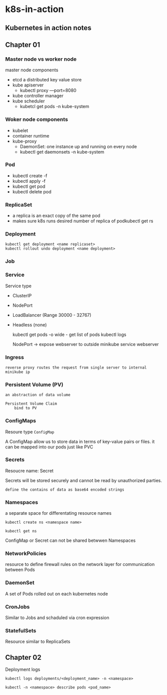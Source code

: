 # k8s-in-action
## Kubernetes in action notes

## Chapter 01

### Master node vs worker node

master node components
- etcd a distributed key value store
- kube apiserver
    - kubectl proxy —port=8080
- kube controller manager
- kube scheduler
    - kubetcl get pods -n kube-system

### Woker node components
- kubelet
- container runtime
- kube-proxy
    - DaemonSet: one instance up and running on every node
    - kubectl get daemonsets -n kube-system

### Pod
- kubectl create -f <yaml>
- kubectl apply  -f <yaml>
- kubectl get pod <name>
- kubectl delete pod <name>

### ReplicaSet
- a replica is an exact copy of the same pod
- makes sure k8s runs desired number of replica of podkubectl get rs <name replicaset> 

### Deployment
	kubectl get deployment <name replicaset>
	kubectl rollout undo deployment <name deployment> 

### Job 

### Service
Service type
- ClusterIP
- NodePort
- LoadBalancer (Range 30000 - 32767)
- Headless (none)

	kubectl get pods -o wide  - get list of pods
	kubectl logs <pod name>

    NodePort
	-> expose webserver to outside
	minikube service webserver 

	
### Ingress
	reverse proxy routes the request from single server to internal
	minikube ip 

### Persistent Volume (PV) 
	an abstraction of data volume

    Persistent Volume Claim
	    bind to PV

### ConfigMaps
Resoure type `ConfigMap`

A ConfigMap allow us to store data in terms of key-value pairs or files. it can be mapped into our pods just like PVC
### Secrets
Resoucre name: Secret

Secrets will be stored securely and cannot be read by unauthorized parties.

    define the contains of data as base64 encoded strings

### Namespaces

a separate space for differentating resource names

    kubectl create ns <namespace name>

    kubectl get ns

ConfigMap or Secret can not be shared betwwen Namespaces

### NetworkPolicies
resource to define firewall rules on the network layer for communication between Pods
### DaemonSet
A set of Pods rolled out on each kubernetes node
### CronJobs
Similar to Jobs and schaduled via cron expression
### StatefulSets
Resource similar to ReplicaSets

## Chapter 02

Deployment logs

	kubectl logs deployments/<deployment_name> -n <namespace>

	kubectl -n <namespace> describe pods <pod_name>

